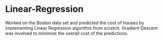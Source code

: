# Linear-Regression
Worked on the Boston data set and predicted the cost of houses by implementing Linear Regression algorithm from scratch. Gradient Descent was involved to minimize the overall cost of the predictions.
